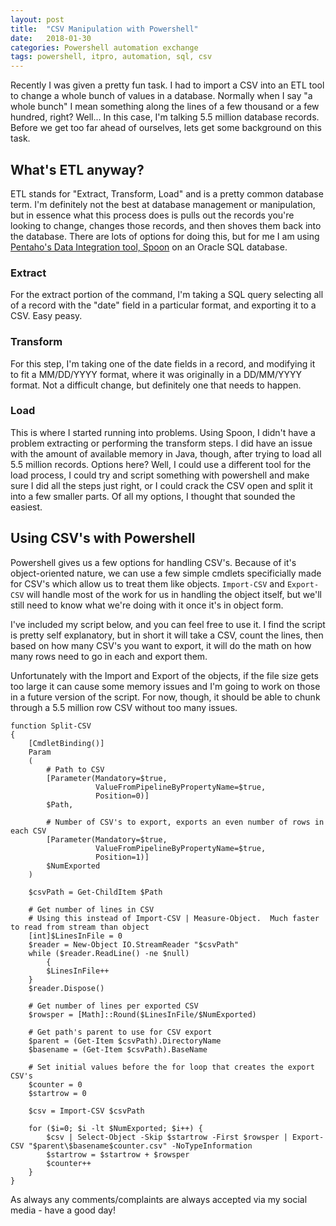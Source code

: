 ```yaml
---
layout: post
title:  "CSV Manipulation with Powershell"
date:   2018-01-30
categories: Powershell automation exchange
tags: powershell, itpro, automation, sql, csv
---
```


Recently I was given a pretty fun task.  I had to import a CSV into an ETL tool to change a whole bunch of values in a database.  Normally when I say "a whole bunch" I mean something along the lines of a few thousand or a few hundred, right?  Well...  In this case, I'm talking 5.5 million database records.  Before we get too far ahead of ourselves, lets get some background on this task.

## What's ETL anyway?

ETL stands for "Extract, Transform, Load" and is a pretty common database term.  I'm definitely not the best at database management or manipulation, but in essence what this process does is pulls out the records you're looking to change, changes those records, and then shoves them back into the database.  There are lots of options for doing this, but for me I am using [Pentaho's Data Integration tool, Spoon](http://www.pentaho.com/product/data-integration) on an Oracle SQL database.

### Extract

For the extract portion of the command, I'm taking a SQL query selecting all of a record with the "date" field in a particular format, and exporting it to a CSV.  Easy peasy.

### Transform

For this step, I'm taking one of the date fields in a record, and modifying it to fit a MM/DD/YYYY format, where it was originally in a DD/MM/YYYY format.  Not a difficult change, but definitely one that needs to happen.

### Load

This is where I started running into problems.  Using Spoon, I didn't have a problem extracting or performing the transform steps.  I did have an issue with the amount of available memory in Java, though, after trying to load all 5.5 million records.  Options here?  Well, I could use a different tool for the load process, I could try and script something with powershell and make sure I did all the steps just right, or I could crack the CSV open and split it into a few smaller parts.  Of all my options, I thought that sounded the easiest.

## Using CSV's with Powershell

Powershell gives us a few options for handling CSV's.  Because of it's object-oriented nature, we can use a few simple cmdlets specificially made for CSV's which allow us to treat them like objects.  `Import-CSV` and `Export-CSV` will handle most of the work for us in handling the object itself, but we'll still need to know what we're doing with it once it's in object form.

I've included my script below, and you can feel free to use it.  I find the script is pretty self explanatory, but in short it will take a CSV, count the lines, then based on how many CSV's you want to export, it will do the math on how many rows need to go in each and export them.

Unfortunately with the Import and Export of the objects, if the file size gets too large it can cause some memory issues and I'm going to work on those in a future version of the script.  For now, though, it should be able to chunk through a 5.5 million row CSV without too many issues.

```
function Split-CSV
{
    [CmdletBinding()]
    Param
    (
        # Path to CSV
        [Parameter(Mandatory=$true,
                   ValueFromPipelineByPropertyName=$true,
                   Position=0)]
        $Path,

        # Number of CSV's to export, exports an even number of rows in each CSV
        [Parameter(Mandatory=$true,
                   ValueFromPipelineByPropertyName=$true,
                   Position=1)]
        $NumExported
    )
    
    $csvPath = Get-ChildItem $Path

    # Get number of lines in CSV
    # Using this instead of Import-CSV | Measure-Object.  Much faster to read from stream than object
    [int]$LinesInFile = 0
    $reader = New-Object IO.StreamReader "$csvPath"
    while ($reader.ReadLine() -ne $null)
        {
        $LinesInFile++
    }
    $reader.Dispose()

    # Get number of lines per exported CSV
    $rowsper = [Math]::Round($LinesInFile/$NumExported)

    # Get path's parent to use for CSV export
    $parent = (Get-Item $csvPath).DirectoryName
    $basename = (Get-Item $csvPath).BaseName

    # Set initial values before the for loop that creates the export CSV's
    $counter = 0
    $startrow = 0

    $csv = Import-CSV $csvPath

    for ($i=0; $i -lt $NumExported; $i++) {
        $csv | Select-Object -Skip $startrow -First $rowsper | Export-CSV "$parent\$basename$counter.csv" -NoTypeInformation
        $startrow = $startrow + $rowsper
        $counter++
    }
}
```

As always any comments/complaints are always accepted via my social media - have a good day!